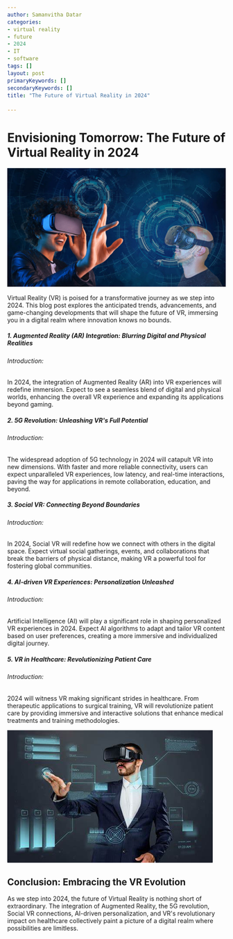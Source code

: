```yaml
---
author: Samanvitha Datar
categories: 
- virtual reality
- future
- 2024
- IT
- software
tags: []
layout: post
primaryKeywords: []
secondaryKeywords: []
title: "The Future of Virtual Reality in 2024"

---
```

# Envisioning Tomorrow: The Future of Virtual Reality in 2024

![img](/uploads/1_16_2024_1705390697054.jpeg)

Virtual Reality (VR) is poised for a transformative journey as we step into 2024. This blog post explores the anticipated trends, advancements, and game-changing developments that will shape the future of VR, immersing you in a digital realm where innovation knows no bounds.
##### 1. Augmented Reality (AR) Integration: Blurring Digital and Physical Realities
###### Introduction:
In 2024, the integration of Augmented Reality (AR) into VR experiences will redefine immersion. Expect to see a seamless blend of digital and physical worlds, enhancing the overall VR experience and expanding its applications beyond gaming.
##### 2. 5G Revolution: Unleashing VR's Full Potential
###### Introduction:
The widespread adoption of 5G technology in 2024 will catapult VR into new dimensions. With faster and more reliable connectivity, users can expect unparalleled VR experiences, low latency, and real-time interactions, paving the way for applications in remote collaboration, education, and beyond.
##### 3. Social VR: Connecting Beyond Boundaries
###### Introduction:
In 2024, Social VR will redefine how we connect with others in the digital space. Expect virtual social gatherings, events, and collaborations that break the barriers of physical distance, making VR a powerful tool for fostering global communities.
##### 4. AI-driven VR Experiences: Personalization Unleashed
###### Introduction:
Artificial Intelligence (AI) will play a significant role in shaping personalized VR experiences in 2024. Expect AI algorithms to adapt and tailor VR content based on user preferences, creating a more immersive and individualized digital journey.
##### 5. VR in Healthcare: Revolutionizing Patient Care
###### Introduction:
2024 will witness VR making significant strides in healthcare. From therapeutic applications to surgical training, VR will revolutionize patient care by providing immersive and interactive solutions that enhance medical treatments and training methodologies.

![img](/uploads/1_16_2024_1705390783405.jpeg)

## Conclusion: Embracing the VR Evolution
As we step into 2024, the future of Virtual Reality is nothing short of extraordinary. The integration of Augmented Reality, the 5G revolution, Social VR connections, AI-driven personalization, and VR's revolutionary impact on healthcare collectively paint a picture of a digital realm where possibilities are limitless.
